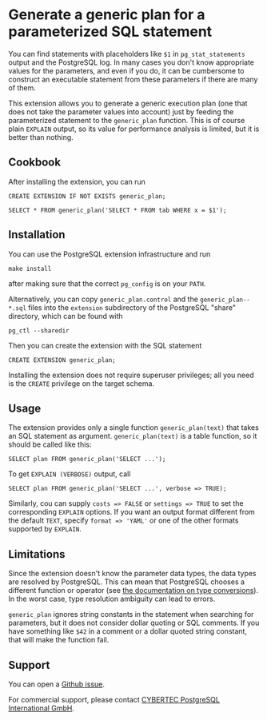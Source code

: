 Generate a generic plan for a parameterized SQL statement
=========================================================

You can find statements with placeholders like `$1` in `pg_stat_statements`
output and the PostgreSQL log.  In many cases you don't know appropriate values
for the parameters, and even if you do, it can be cumbersome to construct an
executable statement from these parameters if there are many of them.

This extension allows you to generate a generic execution plan (one that does
not take the parameter values into account) just by feeding the parameterized
statement to the `generic_plan` function.  This is of course plain `EXPLAIN`
output, so its value for performance analysis is limited, but it is better
than nothing.

Cookbook
--------

After installing the extension, you can run

    CREATE EXTENSION IF NOT EXISTS generic_plan;

    SELECT * FROM generic_plan('SELECT * FROM tab WHERE x = $1');

Installation
------------

You can use the PostgreSQL extension infrastructure and run

    make install

after making sure that the correct `pg_config` is on your `PATH`.

Alternatively, you can copy `generic_plan.control` and the
`generic_plan--*.sql` files into the `extension` subdirectory of the PostgreSQL
"share" directory, which can be found with

    pg_ctl --sharedir

Then you can create the extension with the SQL statement

    CREATE EXTENSION generic_plan;

Installing the extension does not require superuser privileges; all you need is
the `CREATE` privilege on the target schema.

Usage
-----

The extension provides only a single function `generic_plan(text)` that takes
an SQL statement as argument.  `generic_plan(text)` is a table function, so it
should be called like this:

    SELECT plan FROM generic_plan('SELECT ...');

To get `EXPLAIN (VERBOSE)` output, call

    SELECT plan FROM generic_plan('SELECT ...', verbose => TRUE);

Similarly, cou can supply `costs => FALSE` or `settings => TRUE` to set the
corresponding `EXPLAIN` options.  If you want an output format different
from the default `TEXT`, specify `format => 'YAML'` or one of the other
formats supported by `EXPLAIN`.

Limitations
-----------

Since the extension doesn't know the parameter data types, the data types are
resolved by PostgreSQL.  This can mean that PostgreSQL chooses a different
function or operator (see [the documentation on type conversions][typeconv]).  
In the worst case, type resolution ambiguity can lead to errors.

`generic_plan` ignores string constants in the statement when searching for
parameters, but it does not consider dollar quoting or SQL comments.  If you
have something like `$42` in a comment or a dollar quoted string constant,
that will make the function fail.

 [typeconv]: https://www.postgresql.org/docs/current/typeconv.html

Support
-------

You can open a [Github issue][issue].

For commercial support, please contact
[CYBERTEC PostgreSQL International GmbH][cybertec].

 [issue]: https://github.com/cybertec-postgresql/generic-plan/issues
 [cybertec]: https://www.cybertec-postgresql.com
